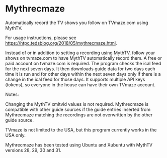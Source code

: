 # Mythrecmaze 

Automatically record the TV shows you follow on TVmaze.com using MythTV.

For usage instructions, please see https://htpc.tedsblog.org/2018/05/mythrecmaze.html.

Instead of or in addition to setting a recording using MythTV, follow your shows on tvmaze.com to have MythTV automatically record them.  A free or paid account on tvmaze.com is required.  The program checks the ical feed for the next seven days.  It then downloads guide data for two days each time it is run and for other days within the next seven days only if there is a change in the ical feed for those days.  It supports multiple API keys (tokens), so everyone in the house can have their own TVmaze account.

Notes:

Changing the MythTV xmltvid values is not required.  Mythrecmaze is compatible with other guide sources if the guide entries inserted from Mythrecmaze matching the recordings are not overwritten by the other guide source.

TVmaze is not limited to the USA, but this program currently works in the USA only.

Mythrecmaze has been tested using Ubuntu and Xubuntu with MythTV versions 28, 29, 30 and 31.
